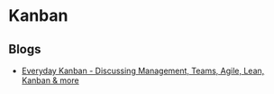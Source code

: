 # Kanban

<!--
https://linkedin.com/learning/stay-lean-with-kanban/
-->

## Blogs

- [Everyday Kanban - Discussing Management, Teams, Agile, Lean, Kanban & more](http://everydaykanban.com)

<!-- ##

Fibonacci

0, 1/2, 1, 2, 3, 5, 8, 13, 20, 50, 100, ∞, ? -->

<!--
## TBD

- Backlog
- To do
- In progress
- On hold
- Review in progress
- Reviewer approved
- Done
-->
